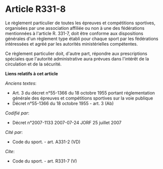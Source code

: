 # Article R331-8

Le règlement particulier de toutes les épreuves et compétitions sportives, organisées par une association affiliée ou non à
une des fédérations mentionnées à l'article R. 331-7, doit être conforme aux dispositions générales d'un règlement type
établi pour chaque sport par les fédérations intéressées et agréé par les autorités ministérielles compétentes.

Ce règlement particulier doit, d'autre part, répondre aux prescriptions spéciales que l'autorité administrative aura prévues
dans l'intérêt de la circulation et de la sécurité.

**Liens relatifs à cet article**

_Anciens textes_:

  - Art. 3 du décret n°55-1366 du 18 octobre 1955 portant réglementation générale des épreuves et compétitions sportives sur la voie publique
  - Décret n°55-1366 du 18 octobre 1955 - art. 3 (Ab)

_Codifié par_:

  - Décret n°2007-1133 2007-07-24 JORF 25 juillet 2007

_Cité par_:

  - Code du sport. - art. A331-2 (VD)

_Cite_:

  - Code du sport. - art. R331-7 (V)
